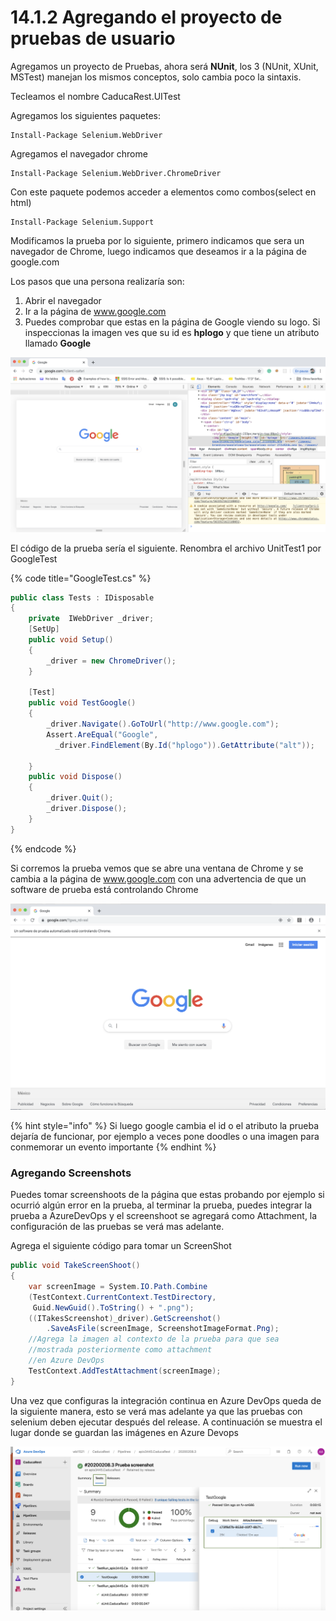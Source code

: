 # 14.1.2 Agregando el proyecto de pruebas de usuario

Agregamos un proyecto de Pruebas, ahora será **NUnit**, los 3  (NUnit, XUnit, MSTest) manejan los mismos conceptos, solo cambia poco la sintaxis.

Tecleamos el nombre CaducaRest.UITest

Agregamos los siguientes paquetes:

```
Install-Package Selenium.WebDriver
```

Agregamos el navegador chrome

```
Install-Package Selenium.WebDriver.ChromeDriver
```

Con este paquete podemos acceder a elementos como combos(select en html)

```
Install-Package Selenium.Support
```

Modificamos la prueba por lo siguiente, primero indicamos que sera un navegador de Chrome, luego indicamos que deseamos ir a la página de google.com

Los pasos que una persona realizaría son:

1. Abrir el navegador
2. Ir a la página de www.google.com
3. Puedes comprobar que estas en la página de Google viendo su logo. Si inspeccionas la imagen ves que su id es **hplogo** y que tiene un atributo llamado **Google**

![](<../../.gitbook/assets/image (281).png>)

El código de la prueba sería el siguiente. Renombra el archivo UnitTest1 por GoogleTest&#x20;

{% code title="GoogleTest.cs" %}
```csharp
public class Tests : IDisposable
{
    private  IWebDriver _driver;
    [SetUp]
    public void Setup()
    {
        _driver = new ChromeDriver();
    }
  
    [Test]
    public void TestGoogle()
    {
        _driver.Navigate().GoToUrl("http://www.google.com");
        Assert.AreEqual("Google", 
          _driver.FindElement(By.Id("hplogo")).GetAttribute("alt"));
        
    }
    public void Dispose()
    {
        _driver.Quit();
        _driver.Dispose();
    }
}

```
{% endcode %}

Si corremos la prueba vemos que se abre una ventana de Chrome y se cambia a la página de www.google.com con una advertencia de que un software de prueba está controlando Chrome

![](<../../.gitbook/assets/image (275).png>)

{% hint style="info" %}
Si luego google cambia el id o el atributo la prueba dejaría de funcionar, por ejemplo a veces pone doodles o una imagen para conmemorar un evento importante
{% endhint %}

### Agregando Screenshots

Puedes tomar screenshoots de la página que estas probando por ejemplo si ocurrió algún error en la prueba, al terminar la prueba, puedes integrar la prueba a AzureDevOps y el screenshoot se agregará como Attachment, la configuración de las pruebas se verá mas adelante.

Agrega el siguiente código para tomar un ScreenShot

```csharp
public void TakeScreenShoot()
{
    var screenImage = System.IO.Path.Combine
    (TestContext.CurrentContext.TestDirectory, 
     Guid.NewGuid().ToString() + ".png");       
    ((ITakesScreenshot)_driver).GetScreenshot()
        .SaveAsFile(screenImage, ScreenshotImageFormat.Png);
    //Agrega la imagen al contexto de la prueba para que sea
    //mostrada posteriormente como attachment
    //en Azure DevOps
    TestContext.AddTestAttachment(screenImage);
}
```

Una vez que configuras la integración continua en Azure DevOps queda de la siguiente manera, esto se verá mas adelante ya que las pruebas con selenium deben ejecutar después del release. A continuación se muestra el lugar donde se guardan las imágenes en Azure Devops

![](<../../.gitbook/assets/image (293).png>)
